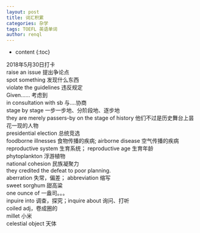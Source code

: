 ```yaml
---
layout: post
title: 词汇积累
categories: 杂学
tags: TOEFL 英语单词
author: renql
---
```


* content
{:toc}

2018年5月30日打卡     
raise an issue 提出争论点    
spot something 发现什么东西    
violate the guidelines 违反规定      
Given......    考虑到    
in consultation with sb 与....协商    
stage by stage 一步一步地、分阶段地、逐步地    
they are merely passers-by on the stage of history 他们不过是历史舞台上昙花一现的人物    
presidential election 总统竞选    
foodborne illnesses 食物传播的疾病; airborne disease 空气传播的疾病    
reproductive system 生育系统； reproductive age 生育年龄     
phytoplankton 浮游植物   
national cohesion 民族凝聚力  
they credited the defeat to poor planning.   
aberration 失常，偏差； abbreviation 缩写  
sweet sorghum 甜高粱   
one ounce of 一盎司。。。   
inpuire into 调查，探究；inquire about 询问、打听  
coiled adj，卷成圈的    
millet 小米   
celestial object 天体   

